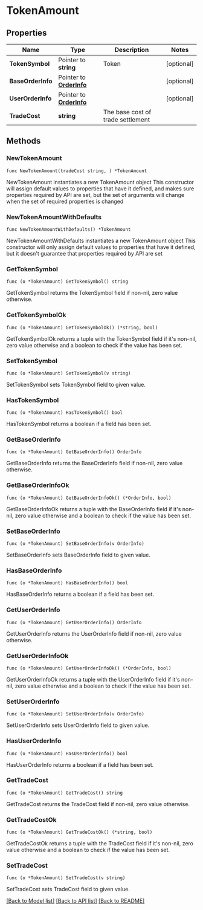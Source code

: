 # TokenAmount

## Properties

Name | Type | Description | Notes
------------ | ------------- | ------------- | -------------
**TokenSymbol** | Pointer to **string** | Token | [optional] 
**BaseOrderInfo** | Pointer to [**OrderInfo**](OrderInfo.md) |  | [optional] 
**UserOrderInfo** | Pointer to [**OrderInfo**](OrderInfo.md) |  | [optional] 
**TradeCost** | **string** | The base cost of trade settlement | 

## Methods

### NewTokenAmount

`func NewTokenAmount(tradeCost string, ) *TokenAmount`

NewTokenAmount instantiates a new TokenAmount object
This constructor will assign default values to properties that have it defined,
and makes sure properties required by API are set, but the set of arguments
will change when the set of required properties is changed

### NewTokenAmountWithDefaults

`func NewTokenAmountWithDefaults() *TokenAmount`

NewTokenAmountWithDefaults instantiates a new TokenAmount object
This constructor will only assign default values to properties that have it defined,
but it doesn't guarantee that properties required by API are set

### GetTokenSymbol

`func (o *TokenAmount) GetTokenSymbol() string`

GetTokenSymbol returns the TokenSymbol field if non-nil, zero value otherwise.

### GetTokenSymbolOk

`func (o *TokenAmount) GetTokenSymbolOk() (*string, bool)`

GetTokenSymbolOk returns a tuple with the TokenSymbol field if it's non-nil, zero value otherwise
and a boolean to check if the value has been set.

### SetTokenSymbol

`func (o *TokenAmount) SetTokenSymbol(v string)`

SetTokenSymbol sets TokenSymbol field to given value.

### HasTokenSymbol

`func (o *TokenAmount) HasTokenSymbol() bool`

HasTokenSymbol returns a boolean if a field has been set.

### GetBaseOrderInfo

`func (o *TokenAmount) GetBaseOrderInfo() OrderInfo`

GetBaseOrderInfo returns the BaseOrderInfo field if non-nil, zero value otherwise.

### GetBaseOrderInfoOk

`func (o *TokenAmount) GetBaseOrderInfoOk() (*OrderInfo, bool)`

GetBaseOrderInfoOk returns a tuple with the BaseOrderInfo field if it's non-nil, zero value otherwise
and a boolean to check if the value has been set.

### SetBaseOrderInfo

`func (o *TokenAmount) SetBaseOrderInfo(v OrderInfo)`

SetBaseOrderInfo sets BaseOrderInfo field to given value.

### HasBaseOrderInfo

`func (o *TokenAmount) HasBaseOrderInfo() bool`

HasBaseOrderInfo returns a boolean if a field has been set.

### GetUserOrderInfo

`func (o *TokenAmount) GetUserOrderInfo() OrderInfo`

GetUserOrderInfo returns the UserOrderInfo field if non-nil, zero value otherwise.

### GetUserOrderInfoOk

`func (o *TokenAmount) GetUserOrderInfoOk() (*OrderInfo, bool)`

GetUserOrderInfoOk returns a tuple with the UserOrderInfo field if it's non-nil, zero value otherwise
and a boolean to check if the value has been set.

### SetUserOrderInfo

`func (o *TokenAmount) SetUserOrderInfo(v OrderInfo)`

SetUserOrderInfo sets UserOrderInfo field to given value.

### HasUserOrderInfo

`func (o *TokenAmount) HasUserOrderInfo() bool`

HasUserOrderInfo returns a boolean if a field has been set.

### GetTradeCost

`func (o *TokenAmount) GetTradeCost() string`

GetTradeCost returns the TradeCost field if non-nil, zero value otherwise.

### GetTradeCostOk

`func (o *TokenAmount) GetTradeCostOk() (*string, bool)`

GetTradeCostOk returns a tuple with the TradeCost field if it's non-nil, zero value otherwise
and a boolean to check if the value has been set.

### SetTradeCost

`func (o *TokenAmount) SetTradeCost(v string)`

SetTradeCost sets TradeCost field to given value.



[[Back to Model list]](../README.md#documentation-for-models) [[Back to API list]](../README.md#documentation-for-api-endpoints) [[Back to README]](../README.md)


